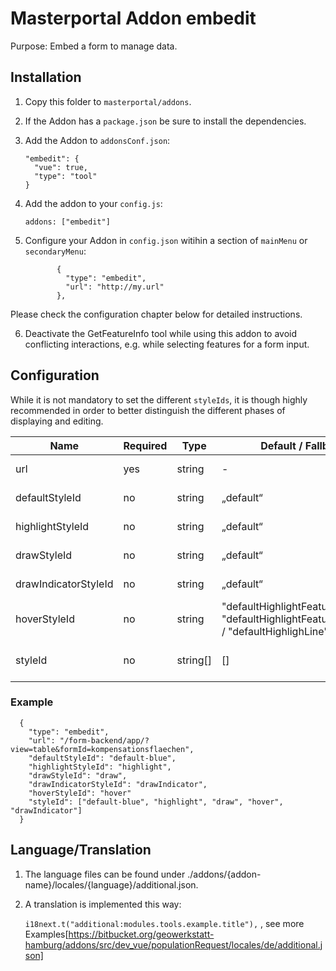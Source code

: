 # Masterportal Addon embedit

Purpose: Embed a form to manage data.

## Installation
1. Copy this folder to `masterportal/addons`.
2. If the Addon has a `package.json` be sure to install the dependencies.
3. Add the Addon to `addonsConf.json`:
    ```
    "embedit": {
      "vue": true,
      "type": "tool"
    }
    ```
4. Add the addon to your `config.js`:
   ```
   addons: ["embedit"]
   ```

5. Configure your Addon in `config.json` witihin a section of `mainMenu` or `secondaryMenu`:
   ```
          {
            "type": "embedit",
            "url": "http://my.url"
          },
   ```

Please check the configuration chapter below for detailed instructions.

6. Deactivate the GetFeatureInfo tool while using this addon to avoid conflicting interactions, e.g. while selecting features for a form input.

## Configuration

While it is not mandatory to set the different `styleIds`, it is though highly recommended in order to better distinguish the different phases of displaying and editing.

| Name | Required | Type | Default / Fallback | Description |
|---|---|---|---|---|
| url | yes | string | - | URL to form. e.g. /form-backend/app/?view=table&formId=trinkwasserbrunnen |
| defaultStyleId | no | string | „default“ | The styleId in your style.json that is used to display form data |
| highlightStyleId | no | string | „default“ | The styleId in your style.json that is used to highlight form data |
| drawStyleId | no | string | „default“ | The styleId in your style.json that is used for drawn features |
| drawIndicatorStyleId | no | string | „default“ | The styleId in your style.json that is used while drawing features |
| hoverStyleId | no | string | "defaultHighlightFeaturesPoint" / "defaultHighlightFeaturesPolygon" / "defaultHighlighLine" | The styleId in your style.json that is used for hovering features (when selecting geometries) |
| styleId | no | string[] | [] | All styleIds are are referenced in the above parameters MUST be added to an array here (Masterportal core logic) |

### Example

```
  {
    "type": "embedit",
    "url": "/form-backend/app/?view=table&formId=kompensationsflaechen",
    "defaultStyleId": "default-blue",
    "highlightStyleId": "highlight",
    "drawStyleId": "draw",
    "drawIndicatorStyleId": "drawIndicator",
    "hoverStyleId": "hover"
    "styleId": ["default-blue", "highlight", "draw", "hover", "drawIndicator"]
  }
```

## Language/Translation

1. The language files can be found under ./addons/{addon-name}/locales/{language}/additional.json.

2. A translation is implemented this way:

    `i18next.t("additional:modules.tools.example.title"),` , see more Examples[https://bitbucket.org/geowerkstatt-hamburg/addons/src/dev_vue/populationRequest/locales/de/additional.json]
